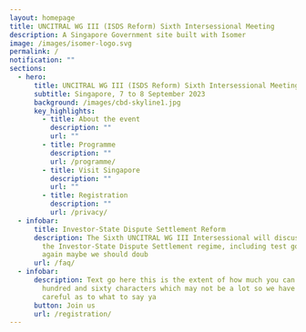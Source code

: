 ```yaml
---
layout: homepage
title: UNCITRAL WG III (ISDS Reform) Sixth Intersessional Meeting
description: A Singapore Government site built with Isomer
image: /images/isomer-logo.svg
permalink: /
notification: ""
sections:
  - hero:
      title: UNCITRAL WG III (ISDS Reform) Sixth Intersessional Meeting
      subtitle: Singapore, 7 to 8 September 2023
      background: /images/cbd-skyline1.jpg
      key_highlights:
        - title: About the event
          description: ""
          url: ""
        - title: Programme
          description: ""
          url: /programme/
        - title: Visit Singapore
          description: ""
          url: ""
        - title: Registration
          description: ""
          url: /privacy/
  - infobar:
      title: Investor-State Dispute Settlement Reform
      description: The Sixth UNCITRAL WG III Intersessional will discuss reforms to
        the Investor-State Dispute Settlement regime, including test go here
        again maybe we should doub
      url: /faq/
  - infobar:
      description: Text go here this is the extent of how much you can type it is
        hundred and sixty characters which may not be a lot so we have to be
        careful as to what to say ya
      button: Join us
      url: /registration/
---
```

